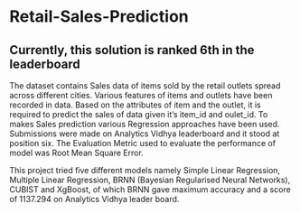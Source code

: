 # Retail-Sales-Prediction
## Currently, this solution is ranked 6th in the leaderboard
The dataset contains Sales data of items sold by the retail outlets spread across different cities. Various features of items and outlets have been recorded in data. Based on the attributes of item and the outlet, it is required to predict the sales of data given it’s item_id and oulet_id.  To makes Sales prediction various Regression approaches have been used. Submissions were made on Analytics Vidhya leaderboard and it stood at position six. The Evaluation Metric used to evaluate the performance of model was Root Mean Square Error.

This project tried five different models namely Simple Linear Regression, Multiple Linear Regression, BRNN (Bayesian Regularised Neural Networks), CUBIST and XgBoost, of which BRNN gave maximum accuracy and a score of 1137.294 on Analytics Vidhya leader board.

